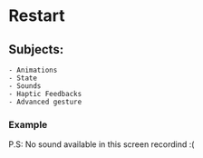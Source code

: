 # Restart

## Subjects:
    - Animations
    - State
    - Sounds
    - Haptic Feedbacks
    - Advanced gesture

### Example
P.S: No sound available in this screen recordind :(


